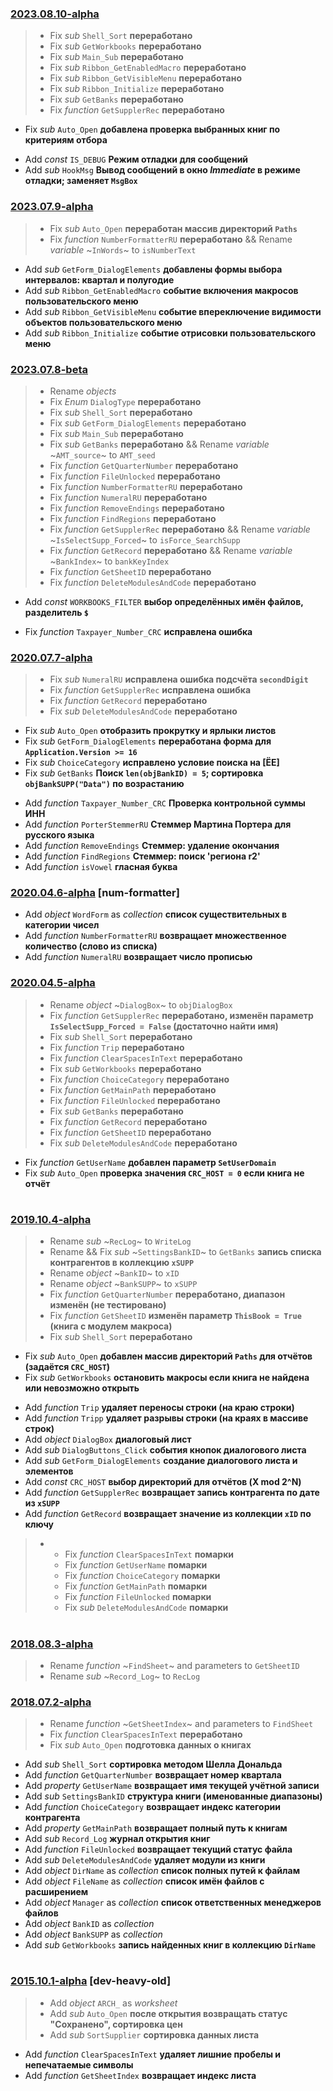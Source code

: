 ### [2023.08.10-alpha]
 > * Fix *sub* `Shell_Sort` **переработано**
 > * Fix *sub* `GetWorkbooks` **переработано**
 > * Fix *sub* `Main_Sub` **переработано**
 > * Fix *sub* `Ribbon_GetEnabledMacro` **переработано**
 > * Fix *sub* `Ribbon_GetVisibleMenu` **переработано**
 > * Fix *sub* `Ribbon_Initialize` **переработано**
 > * Fix *sub* `GetBanks` **переработано**
 > * Fix *function* `GetSupplerRec` **переработано**
 * Fix *sub* `Auto_Open` **добавлена проверка выбранных книг по критериям отбора**
 - Add *const* `IS_DEBUG` **Режим отладки для сообщений**
 - Add *sub* `HookMsg` **Вывод сообщений в окно *Immediate* в режиме отладки; заменяет `MsgBox`**
 
[2023.08.10-alpha]: ../../

### [2023.07.9-alpha]
 > * Fix *sub* `Auto_Open` **переработан массив директорий `Paths`**
 > * Fix *function* `NumberFormatterRU` **переработано** && Rename *variable* ~`InWords`~ to `isNumberText`
 - Add *sub* `GetForm_DialogElements` **добавлены формы выбора интервалов: квартал и полугодие**
 - Add *sub* `Ribbon_GetEnabledMacro` **событие включения макросов пользовательского меню**
 - Add *sub* `Ribbon_GetVisibleMenu` **событие впереключение видимости объектов пользовательского меню**
 - Add *sub* `Ribbon_Initialize` **событие отрисовки пользовательского меню**

[2023.07.9-alpha]: ../../commit/58120f73

### [2023.07.8-beta]
 > * Rename *objects*
 > * Fix *Enum* `DialogType` **переработано**
 > * Fix *sub* `Shell_Sort` **переработано**
 > * Fix *sub* `GetForm_DialogElements` **переработано**
 > * Fix *sub* `Main_Sub` **переработано**
 > * Fix *sub* `GetBanks` **переработано** && Rename *variable* ~`AMT_source`~ to `AMT_seed`
 > * Fix *function* `GetQuarterNumber` **переработано**
 > * Fix *function* `FileUnlocked` **переработано**
 > * Fix *function* `NumberFormatterRU` **переработано**
 > * Fix *function* `NumeralRU` **переработано**
 > * Fix *function* `RemoveEndings` **переработано**
 > * Fix *function* `FindRegions` **переработано**
 > * Fix *function* `GetSupplerRec` **переработано** && Rename *variable* ~`IsSelectSupp_Forced`~ to `isForce_SearchSupp`
 > * Fix *function* `GetRecord` **переработано** && Rename *variable* ~`BankIndex`~ to `bankKeyIndex`
 > * Fix *function* `GetSheetID` **переработано**
 > * Fix *function* `DeleteModulesAndCode` **переработано**
 - Add *const* `WORKBOOKS_FILTER` **выбор определённых имён файлов, разделитель `$`**
 * Fix *function* `Taxpayer_Number_CRC` **исправлена ошибка**

[2023.07.8-beta]: ../../commit/1bf8d574

### [2020.07.7-alpha]
 > * Fix *sub* `NumeralRU` **исправлена ошибка подсчёта `secondDigit`**
 > * Fix *function* `GetSupplerRec` **исправлена ошибка**
 > * Fix *function* `GetRecord` **переработано**
 > * Fix *sub* `DeleteModulesAndCode` **переработано**
 * Fix *sub* `Auto_Open` **отобразить прокрутку и ярлыки листов**
 * Fix *sub* `GetForm_DialogElements` **переработана форма для `Application.Version >= 16`**
 * Fix *sub* `ChoiceCategory` **исправлено условие поиска на [ЁЕ]**
 * Fix *sub* `GetBanks` **Поиск `len(objBankID) = 5`; сортировка `objBankSUPP("Data")` по возрастанию**
 - Add *function* `Taxpayer_Number_CRC` **Проверка контрольной суммы ИНН**
 - Add *function* `PorterStemmerRU` **Стеммер Мартина Портера для русского языка**
 - Add *function* `RemoveEndings` **Стеммер: удаление окончания**
 - Add *function* `FindRegions` **Стеммер: поиск 'региона r2'**
 - Add *function* `isVowel` **гласная буква**

[2020.07.7-alpha]: ../../commit/45fb4c25

### [2020.04.6-alpha] \[num-formatter\]
 - Add *object* `WordForm` as *collection* **список существительных в категории чисел**
 - Add *function* `NumberFormatterRU` **возвращает множественное количество (слово из списка)**
 - Add *function* `NumeralRU` **возвращает число прописью**

[2020.04.6-alpha]: ../../compare/9a7fac4a...num-formatter

### [2020.04.5-alpha]
 > * Rename *object* ~`DialogBox`~ to `objDialogBox`
 > * Fix *function* `GetSupplerRec` **переработано, изменён параметр `IsSelectSupp_Forced = False` (достаточно найти имя)**
 > * Fix *sub* `Shell_Sort` **переработано**
 > * Fix *function* `Trip` **переработано**
 > * Fix *function* `ClearSpacesInText` **переработано**
 > * Fix *sub* `GetWorkbooks` **переработано**
 > * Fix *function* `ChoiceCategory` **переработано**
 > * Fix *function* `GetMainPath` **переработано**
 > * Fix *function* `FileUnlocked` **переработано**
 > * Fix *sub* `GetBanks` **переработано**
 > * Fix *function* `GetRecord` **переработано**
 > * Fix *function* `GetSheetID` **переработано**
 > * Fix *sub* `DeleteModulesAndCode` **переработано**
 * Fix *function* `GetUserName` **добавлен параметр `SetUserDomain`**
 * Fix *sub* `Auto_Open` **проверка значения `CRC_HOST = 0` если книга не отчёт**

[2020.04.5-alpha]: ../../commit/9a7fac4a

# 

### [2019.10.4-alpha]
 > * Rename *sub* ~`RecLog`~ to `WriteLog`
 > * Rename && Fix *sub* ~`SettingsBankID`~ to `GetBanks` **запись списка контрагентов в коллекцию `xSUPP`**
 > * Rename *object* ~`BankID`~ to `xID`
 > * Rename *object* ~`BankSUPP`~ to `xSUPP`
 > * Fix *function* `GetQuarterNumber` **переработано, диапазон изменён (не тестировано)**
 > * Fix *function* `GetSheetID` **изменён параметр `ThisBook = True` (книга с модулем макроса)**
 > * Fix *sub* `Shell_Sort` **переработано**
 * Fix *sub* `Auto_Open` **добавлен массив директорий `Paths` для отчётов (задаётся `CRC_HOST`)**
 * Fix *sub* `GetWorkbooks` **остановить макросы если книга не найдена или невозможно открыть**
 - Add *function* `Trip` **удаляет переносы строки (на краю строки)**
 - Add *function* `Tripp` **удаляет разрывы строки (на краях в массиве строк)**
 - Add *object* `DialogBox` **диалоговый лист**
 - Add *sub* `DialogButtons_Click` **события кнопок диалогового листа**
 - Add *sub* `GetForm_DialogElements` **создание диалогового листа и элементов**
 - Add *const* `CRC_HOST` **выбор директорий для отчётов (X mod 2^N)**
 - Add *function* `GetSupplerRec` **возвращает запись контрагента по дате из `xSUPP`**
 - Add *function* `GetRecord` **возвращает значение из коллекции `xID` по ключу**
 > -
 >     * Fix *function* `ClearSpacesInText` **помарки**
 >     * Fix *function* `GetUserName` **помарки**
 >     * Fix *function* `ChoiceCategory` **помарки**
 >     * Fix *function* `GetMainPath` **помарки**
 >     * Fix *function* `FileUnlocked` **помарки**
 >     * Fix *sub* `DeleteModulesAndCode` **помарки**

[2019.10.4-alpha]: ../../commit/96cc161f

# 

### [2018.08.3-alpha]
 > * Rename *function* ~`FindSheet`~ and parameters to `GetSheetID`
 > * Rename *sub* ~`Record_Log`~ to `RecLog`

[2018.08.3-alpha]: ../../commit/9f422069

### [2018.07.2-alpha]
 > * Rename *function* ~`GetSheetIndex`~ and parameters to `FindSheet`
 > * Fix *function* `ClearSpacesInText` **переработано**
 > * Fix *sub* `Auto_Open` **подготовка данных о книгах**
 - Add *sub* `Shell_Sort` **сортировка методом Шелла Дональда**
 - Add *function* `GetQuarterNumber` **возвращает номер квартала**
 - Add *property* `GetUserName` **возвращает имя текущей учётной записи**
 - Add *sub* `SettingsBankID` **структура книги (именованные диапазоны)**
 - Add *function* `ChoiceCategory` **возвращает индекс категории контрагента**
 - Add *property* `GetMainPath` **возвращает полный путь к книгам**
 - Add *sub* `Record_Log` **журнал открытия книг**
 - Add *function* `FileUnlocked` **возвращает текущий статус файла**
 - Add *sub* `DeleteModulesAndCode` **удаляет модули из книги**
 - Add *object* `DirName` as *collection* **список полных путей к файлам**
 - Add *object* `FileName` as *collection* **список имён файлов с расширением**
 - Add *object* `Manager` as *collection* **список ответственных менеджеров файлов**
 - Add *object* `BankID` as *collection*
 - Add *object* `BankSUPP` as *collection*
 - Add *sub* `GetWorkbooks` **запись найденных книг в коллекцию `DirName`**

[2018.07.2-alpha]: ../../commit/9a2087e4

# 

### [2015.10.1-alpha] \[dev-heavy-old\]
 > - Add *object* `ARCH_` as *worksheet*
 > - Add *sub* `Auto_Open` **после открытия возвращать статус "Сохранено", сортировка цен**
 > - Add *sub* `SortSupplier` **сортировка данных листа**
 - Add *function* `ClearSpacesInText` **удаляет лишние пробелы и непечатаемые символы**
 - Add *function* `GetSheetIndex` **возвращает индекс листа**

[2015.10.1-alpha]: ../../../StatsOKM/compare/e784ad25...dev

# 

